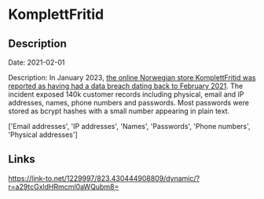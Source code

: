 # KomplettFritid

## Description

Date: 2021-02-01

Description:
In January 2023, <a href="https://www.digi.no/artikler/selger-datalekkasje-med-140-000-berorte-kunder-fra-lars-monsens-nettbutikk/525070" target="_blank" rel="noopener">the online Norwegian store KomplettFritid was reported as having had a data breach dating back to February 2021</a>. The incident exposed 140k customer records including physical, email and IP addresses, names, phone numbers and passwords. Most passwords were stored as bcrypt hashes with a small number appearing in plain text.


['Email addresses', 'IP addresses', 'Names', 'Passwords', 'Phone numbers', 'Physical addresses']

## Links

https://link-to.net/1229997/823.430444908809/dynamic/?r=a29tcGxldHRmcml0aWQubm8=